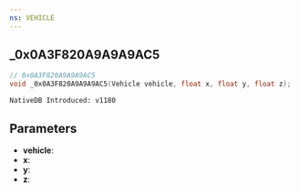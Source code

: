```yaml
---
ns: VEHICLE
---
```

## _0x0A3F820A9A9A9AC5

```c
// 0x0A3F820A9A9A9AC5
void _0x0A3F820A9A9A9AC5(Vehicle vehicle, float x, float y, float z);
```

```
NativeDB Introduced: v1180
```

## Parameters
* **vehicle**:
* **x**:
* **y**:
* **z**:
